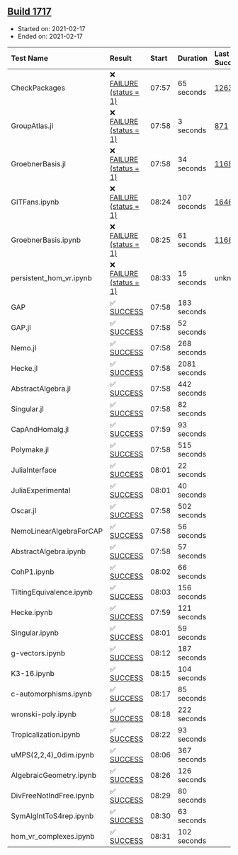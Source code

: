 ## [Build 1717](https://oscarci.mathematik.uni-kl.de/job/oscar-stable/1717/)

* Started on: 2021-02-17
* Ended on: 2021-02-17

| Test Name    | Result | Start | Duration | Last Success | First Failure |
|:-------------|:-------|:------|:---------|:-------------|:--------------|
| CheckPackages | ❌ [FAILURE (status = 1)](https://oscarci.mathematik.uni-kl.de/job/oscar-stable/1717/artifact/logs/build-1717/CheckPackages.log) | 07:57 | 65 seconds | [1263](https://oscarci.mathematik.uni-kl.de/job/oscar-stable/1263/) | [1264](https://oscarci.mathematik.uni-kl.de/job/oscar-stable/1264/) |
| GroupAtlas.jl | ❌ [FAILURE (status = 1)](https://oscarci.mathematik.uni-kl.de/job/oscar-stable/1717/artifact/logs/build-1717/GroupAtlas.jl.log) | 07:58 | 3 seconds | [871](https://oscarci.mathematik.uni-kl.de/job/oscar-stable/871/) | [872](https://oscarci.mathematik.uni-kl.de/job/oscar-stable/872/) |
| GroebnerBasis.jl | ❌ [FAILURE (status = 1)](https://oscarci.mathematik.uni-kl.de/job/oscar-stable/1717/artifact/logs/build-1717/GroebnerBasis.jl.log) | 07:58 | 34 seconds | [1168](https://oscarci.mathematik.uni-kl.de/job/oscar-stable/1168/) | [1169](https://oscarci.mathematik.uni-kl.de/job/oscar-stable/1169/) |
| GITFans.ipynb | ❌ [FAILURE (status = 1)](https://oscarci.mathematik.uni-kl.de/job/oscar-stable/1717/artifact/logs/build-1717/GITFans.ipynb.log) | 08:24 | 107 seconds | [1646](https://oscarci.mathematik.uni-kl.de/job/oscar-stable/1646/) | [1647](https://oscarci.mathematik.uni-kl.de/job/oscar-stable/1647/) |
| GroebnerBasis.ipynb | ❌ [FAILURE (status = 1)](https://oscarci.mathematik.uni-kl.de/job/oscar-stable/1717/artifact/logs/build-1717/GroebnerBasis.ipynb.log) | 08:25 | 61 seconds | [1168](https://oscarci.mathematik.uni-kl.de/job/oscar-stable/1168/) | [1169](https://oscarci.mathematik.uni-kl.de/job/oscar-stable/1169/) |
| persistent_hom_vr.ipynb | ❌ [FAILURE (status = 1)](https://oscarci.mathematik.uni-kl.de/job/oscar-stable/1717/artifact/logs/build-1717/persistent_hom_vr.ipynb.log) | 08:33 | 15 seconds | unknown | unknown |
| GAP | ✅ [SUCCESS](https://oscarci.mathematik.uni-kl.de/job/oscar-stable/1717/artifact/logs/build-1717/GAP.log) | 07:58 | 183 seconds |  |  |
| GAP.jl | ✅ [SUCCESS](https://oscarci.mathematik.uni-kl.de/job/oscar-stable/1717/artifact/logs/build-1717/GAP.jl.log) | 07:58 | 52 seconds |  |  |
| Nemo.jl | ✅ [SUCCESS](https://oscarci.mathematik.uni-kl.de/job/oscar-stable/1717/artifact/logs/build-1717/Nemo.jl.log) | 07:58 | 268 seconds |  |  |
| Hecke.jl | ✅ [SUCCESS](https://oscarci.mathematik.uni-kl.de/job/oscar-stable/1717/artifact/logs/build-1717/Hecke.jl.log) | 07:58 | 2081 seconds |  |  |
| AbstractAlgebra.jl | ✅ [SUCCESS](https://oscarci.mathematik.uni-kl.de/job/oscar-stable/1717/artifact/logs/build-1717/AbstractAlgebra.jl.log) | 07:58 | 442 seconds |  |  |
| Singular.jl | ✅ [SUCCESS](https://oscarci.mathematik.uni-kl.de/job/oscar-stable/1717/artifact/logs/build-1717/Singular.jl.log) | 07:58 | 82 seconds |  |  |
| CapAndHomalg.jl | ✅ [SUCCESS](https://oscarci.mathematik.uni-kl.de/job/oscar-stable/1717/artifact/logs/build-1717/CapAndHomalg.jl.log) | 07:59 | 93 seconds |  |  |
| Polymake.jl | ✅ [SUCCESS](https://oscarci.mathematik.uni-kl.de/job/oscar-stable/1717/artifact/logs/build-1717/Polymake.jl.log) | 07:58 | 515 seconds |  |  |
| JuliaInterface | ✅ [SUCCESS](https://oscarci.mathematik.uni-kl.de/job/oscar-stable/1717/artifact/logs/build-1717/JuliaInterface.log) | 08:01 | 22 seconds |  |  |
| JuliaExperimental | ✅ [SUCCESS](https://oscarci.mathematik.uni-kl.de/job/oscar-stable/1717/artifact/logs/build-1717/JuliaExperimental.log) | 08:01 | 40 seconds |  |  |
| Oscar.jl | ✅ [SUCCESS](https://oscarci.mathematik.uni-kl.de/job/oscar-stable/1717/artifact/logs/build-1717/Oscar.jl.log) | 07:58 | 502 seconds |  |  |
| NemoLinearAlgebraForCAP | ✅ [SUCCESS](https://oscarci.mathematik.uni-kl.de/job/oscar-stable/1717/artifact/logs/build-1717/NemoLinearAlgebraForCAP.log) | 07:58 | 56 seconds |  |  |
| AbstractAlgebra.ipynb | ✅ [SUCCESS](https://oscarci.mathematik.uni-kl.de/job/oscar-stable/1717/artifact/logs/build-1717/AbstractAlgebra.ipynb.log) | 07:58 | 57 seconds |  |  |
| CohP1.ipynb | ✅ [SUCCESS](https://oscarci.mathematik.uni-kl.de/job/oscar-stable/1717/artifact/logs/build-1717/CohP1.ipynb.log) | 08:02 | 66 seconds |  |  |
| TiltingEquivalence.ipynb | ✅ [SUCCESS](https://oscarci.mathematik.uni-kl.de/job/oscar-stable/1717/artifact/logs/build-1717/TiltingEquivalence.ipynb.log) | 08:03 | 156 seconds |  |  |
| Hecke.ipynb | ✅ [SUCCESS](https://oscarci.mathematik.uni-kl.de/job/oscar-stable/1717/artifact/logs/build-1717/Hecke.ipynb.log) | 07:59 | 121 seconds |  |  |
| Singular.ipynb | ✅ [SUCCESS](https://oscarci.mathematik.uni-kl.de/job/oscar-stable/1717/artifact/logs/build-1717/Singular.ipynb.log) | 08:01 | 59 seconds |  |  |
| g-vectors.ipynb | ✅ [SUCCESS](https://oscarci.mathematik.uni-kl.de/job/oscar-stable/1717/artifact/logs/build-1717/g-vectors.ipynb.log) | 08:12 | 187 seconds |  |  |
| K3-16.ipynb | ✅ [SUCCESS](https://oscarci.mathematik.uni-kl.de/job/oscar-stable/1717/artifact/logs/build-1717/K3-16.ipynb.log) | 08:15 | 104 seconds |  |  |
| c-automorphisms.ipynb | ✅ [SUCCESS](https://oscarci.mathematik.uni-kl.de/job/oscar-stable/1717/artifact/logs/build-1717/c-automorphisms.ipynb.log) | 08:17 | 85 seconds |  |  |
| wronski-poly.ipynb | ✅ [SUCCESS](https://oscarci.mathematik.uni-kl.de/job/oscar-stable/1717/artifact/logs/build-1717/wronski-poly.ipynb.log) | 08:18 | 222 seconds |  |  |
| Tropicalization.ipynb | ✅ [SUCCESS](https://oscarci.mathematik.uni-kl.de/job/oscar-stable/1717/artifact/logs/build-1717/Tropicalization.ipynb.log) | 08:22 | 93 seconds |  |  |
| uMPS(2,2,4)_0dim.ipynb | ✅ [SUCCESS](https://oscarci.mathematik.uni-kl.de/job/oscar-stable/1717/artifact/logs/build-1717/uMPS-2-2-4-_0dim.ipynb.log) | 08:06 | 367 seconds |  |  |
| AlgebraicGeometry.ipynb | ✅ [SUCCESS](https://oscarci.mathematik.uni-kl.de/job/oscar-stable/1717/artifact/logs/build-1717/AlgebraicGeometry.ipynb.log) | 08:26 | 126 seconds |  |  |
| DivFreeNotIndFree.ipynb | ✅ [SUCCESS](https://oscarci.mathematik.uni-kl.de/job/oscar-stable/1717/artifact/logs/build-1717/DivFreeNotIndFree.ipynb.log) | 08:29 | 80 seconds |  |  |
| SymAlgIntToS4rep.ipynb | ✅ [SUCCESS](https://oscarci.mathematik.uni-kl.de/job/oscar-stable/1717/artifact/logs/build-1717/SymAlgIntToS4rep.ipynb.log) | 08:30 | 63 seconds |  |  |
| hom_vr_complexes.ipynb | ✅ [SUCCESS](https://oscarci.mathematik.uni-kl.de/job/oscar-stable/1717/artifact/logs/build-1717/hom_vr_complexes.ipynb.log) | 08:31 | 102 seconds |  |  |
